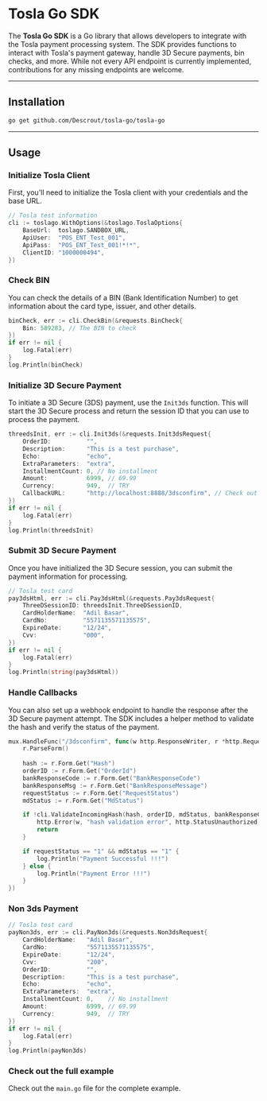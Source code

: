 # Tosla Go SDK

The **Tosla Go SDK** is a Go library that allows developers to integrate with the Tosla payment processing system. The SDK provides functions to interact with Tosla's payment gateway, handle 3D Secure payments, bin checks, and more. While not every API endpoint is currently implemented, contributions for any missing endpoints are welcome.

---

## Installation

```bash
go get github.com/Descrout/tosla-go/tosla-go
```

---

## Usage

### Initialize Tosla Client

First, you'll need to initialize the Tosla client with your credentials and the base URL.

```go
// Tosla test information
cli := toslago.WithOptions(&toslago.ToslaOptions{
    BaseUrl:  toslago.SANDBOX_URL,
    ApiUser:  "POS_ENT_Test_001",
    ApiPass:  "POS_ENT_Test_001!*!*",
    ClientID: "1000000494",
})
```

### Check BIN

You can check the details of a BIN (Bank Identification Number) to get information about the card type, issuer, and other details.

```go
binCheck, err := cli.CheckBin(&requests.BinCheck{
    Bin: 589283, // The BIN to check
})
if err != nil {
    log.Fatal(err)
}
log.Println(binCheck)
```

### Initialize 3D Secure Payment

To initiate a 3D Secure (3DS) payment, use the `Init3ds` function. This will start the 3D Secure process and return the session ID that you can use to process the payment.

```go
threedsInit, err := cli.Init3ds(&requests.Init3dsRequest{
    OrderID:          "",
    Description:      "This is a test purchase",
    Echo:             "echo",
    ExtraParameters:  "extra",
    InstallmentCount: 0, // No installment
    Amount:           6999, // 69.99
    Currency:         949,  // TRY
    CallbackURL:      "http://localhost:8888/3dsconfirm", // Check out the "Handle Callbacks" part below
})
if err != nil {
    log.Fatal(err)
}
log.Println(threedsInit)
```

### Submit 3D Secure Payment

Once you have initialized the 3D Secure session, you can submit the payment information for processing.

```go
// Tosla test card
pay3dsHtml, err := cli.Pay3dsHtml(&requests.Pay3dsRequest{
    ThreeDSessionID: threedsInit.ThreeDSessionID,
    CardHolderName:  "Adil Basar",
    CardNo:          "5571135571135575",
    ExpireDate:      "12/24",
    Cvv:             "000",
})
if err != nil {
    log.Fatal(err)
}
log.Println(string(pay3dsHtml))
```

### Handle Callbacks

You can also set up a webhook endpoint to handle the response after the 3D Secure payment attempt. The SDK includes a helper method to validate the hash and verify the status of the payment.

```go
mux.HandleFunc("/3dsconfirm", func(w http.ResponseWriter, r *http.Request) {
    r.ParseForm()
    
    hash := r.Form.Get("Hash")
    orderID := r.Form.Get("OrderId")
    bankResponseCode := r.Form.Get("BankResponseCode")
    bankResponseMsg := r.Form.Get("BankResponseMessage")
    requestStatus := r.Form.Get("RequestStatus")
    mdStatus := r.Form.Get("MdStatus")

    if !cli.ValidateIncomingHash(hash, orderID, mdStatus, bankResponseCode, bankResponseMsg, requestStatus) {
        http.Error(w, "hash validation error", http.StatusUnauthorized)
        return
    }

    if requestStatus == "1" && mdStatus == "1" {
        log.Println("Payment Successful !!!")
    } else {
        log.Println("Payment Error !!!")
    }
})
```

### Non 3ds Payment
```go
// Tosla test card
payNon3ds, err := cli.PayNon3ds(&requests.Non3dsRequest{
    CardHolderName:   "Adil Basar",
    CardNo:           "5571135571135575",
    ExpireDate:       "12/24",
    Cvv:              "200",
    OrderID:          "",
    Description:      "This is a test purchase",
    Echo:             "echo",
    ExtraParameters:  "extra",
    InstallmentCount: 0,    // No installment
    Amount:           6999, // 69.99
    Currency:         949,  // TRY
})
if err != nil {
    log.Fatal(err)
}
log.Println(payNon3ds)
```

### Check out the full example
Check out the ``main.go`` file for the complete example.